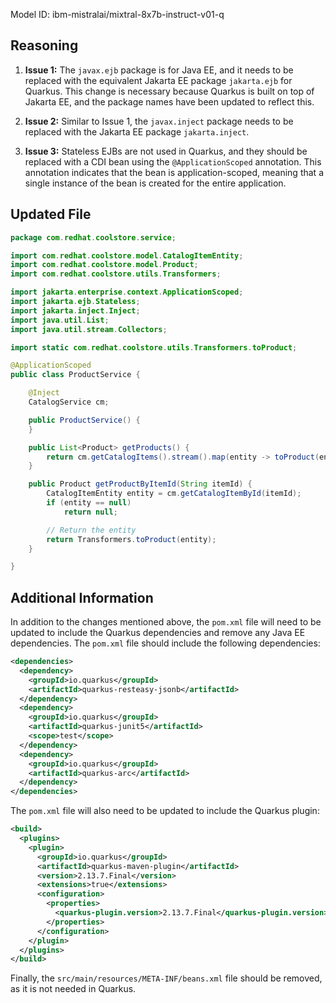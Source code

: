 Model ID: ibm-mistralai/mixtral-8x7b-instruct-v01-q

## Reasoning

1. **Issue 1:** The `javax.ejb` package is for Java EE, and it needs to be replaced with the equivalent Jakarta EE package `jakarta.ejb` for Quarkus. This change is necessary because Quarkus is built on top of Jakarta EE, and the package names have been updated to reflect this.

2. **Issue 2:** Similar to Issue 1, the `javax.inject` package needs to be replaced with the Jakarta EE package `jakarta.inject`.

3. **Issue 3:** Stateless EJBs are not used in Quarkus, and they should be replaced with a CDI bean using the `@ApplicationScoped` annotation. This annotation indicates that the bean is application-scoped, meaning that a single instance of the bean is created for the entire application.

## Updated File

```java
package com.redhat.coolstore.service;

import com.redhat.coolstore.model.CatalogItemEntity;
import com.redhat.coolstore.model.Product;
import com.redhat.coolstore.utils.Transformers;

import jakarta.enterprise.context.ApplicationScoped;
import jakarta.ejb.Stateless;
import jakarta.inject.Inject;
import java.util.List;
import java.util.stream.Collectors;

import static com.redhat.coolstore.utils.Transformers.toProduct;

@ApplicationScoped
public class ProductService {

    @Inject
    CatalogService cm;

    public ProductService() {
    }

    public List<Product> getProducts() {
        return cm.getCatalogItems().stream().map(entity -> toProduct(entity)).collect(Collectors.toList());
    }

    public Product getProductByItemId(String itemId) {
        CatalogItemEntity entity = cm.getCatalogItemById(itemId);
        if (entity == null)
            return null;

        // Return the entity
        return Transformers.toProduct(entity);
    }

}
```

## Additional Information

In addition to the changes mentioned above, the `pom.xml` file will need to be updated to include the Quarkus dependencies and remove any Java EE dependencies. The `pom.xml` file should include the following dependencies:

```xml
<dependencies>
  <dependency>
    <groupId>io.quarkus</groupId>
    <artifactId>quarkus-resteasy-jsonb</artifactId>
  </dependency>
  <dependency>
    <groupId>io.quarkus</groupId>
    <artifactId>quarkus-junit5</artifactId>
    <scope>test</scope>
  </dependency>
  <dependency>
    <groupId>io.quarkus</groupId>
    <artifactId>quarkus-arc</artifactId>
  </dependency>
</dependencies>
```

The `pom.xml` file will also need to be updated to include the Quarkus plugin:

```xml
<build>
  <plugins>
    <plugin>
      <groupId>io.quarkus</groupId>
      <artifactId>quarkus-maven-plugin</artifactId>
      <version>2.13.7.Final</version>
      <extensions>true</extensions>
      <configuration>
        <properties>
          <quarkus-plugin.version>2.13.7.Final</quarkus-plugin.version>
        </properties>
      </configuration>
    </plugin>
  </plugins>
</build>
```

Finally, the `src/main/resources/META-INF/beans.xml` file should be removed, as it is not needed in Quarkus.